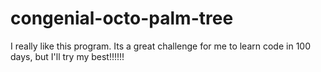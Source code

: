 # congenial-octo-palm-tree

I really like this program. Its a great challenge for me to learn code in 100 days, but I'll try my best!!!!!! 
